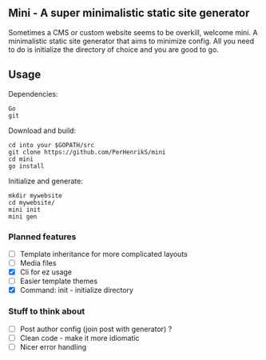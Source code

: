 ## Mini - A super minimalistic static site generator

Sometimes a CMS or custom website seems to be overkill, welcome mini. A minimalistic static site generator that aims to minimize config. All you need to do is initialize the directory of choice and you are good to go. 

## Usage 

Dependencies: 
```
Go
git 
```

Download and build: 
```
cd into your $GOPATH/src 
git clone https://github.com/PerHenrikS/mini
cd mini
go install
```

Initialize and generate: 
```
mkdir mywebsite
cd mywebsite/ 
mini init
mini gen
```


### Planned features

- [ ] Template inheritance for more complicated layouts
- [ ] Media files 
- [x] Cli for ez usage
- [ ] Easier template themes
- [x] Command: init - initialize directory 

### Stuff to think about

- [ ] Post author config (join post with generator) ?
- [ ] Clean code - make it more idiomatic
- [ ] Nicer error handling
